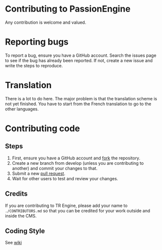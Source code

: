 # Contributing to PassionEngine
Any contribution is welcome and valued.

# Reporting bugs
To report a bug, ensure you have a GitHub account.
Search the issues page to see if the bug has already been reported.
If not, create a new issue and write the steps to reproduce.

# Translation
There is a lot to do here. The major problem is that the translation scheme is not yet finished.
You have to start from the French translation to go to the other languages.

# Contributing code
## Steps
1. First, ensure you have a GitHub account and [fork](https://help.github.com/articles/fork-a-repo/) the repository.
2. Create a new branch from develop (unless you are contributing to another) and commit your changes to that.
3. Submit a new [pull request](https://help.github.com/articles/using-pull-requests/).
4. Wait for other users to test and review your changes.

## Credits
If you are contributing to TR Engine, please add your name to ```./CONTRIBUTORS.md``` so that you can be credited for your work outside and inside the CMS.

## Coding Style
See [wiki](https://github.com/MetallicBlueDev/PassionEngine/wiki/Coding-Style)
